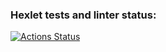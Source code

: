 ### Hexlet tests and linter status:
[![Actions Status](https://github.com/irina92-08/frontend-project-46/actions/workflows/hexlet-check.yml/badge.svg)](https://github.com/irina92-08/frontend-project-46/actions)
